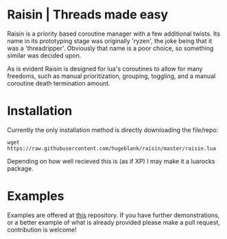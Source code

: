 # Raisin | Threads made easy
Raisin is a priority based coroutine manager with a few additional twists. Its name in its prototyping stage was originally 'ryzen', the joke being that it was a 'threadripper'. Obviously that name is a poor choice, so something similar was decided upon.

As is evident Raisin is designed for lua's coroutines to allow for many freedoms, such as manual prioritization, grouping, toggling, and a manual coroutine death termination amount. 

# Installation

Currently the only installation method is directly downloading the file/repo:

```wget https://raw.githubusercontent.com/hugeblank/raisin/master/raisin.lua```

Depending on how well recieved this is (as if XP) I may make it a luarocks package.

# Examples
Examples are offered at [this](https://github.com/hugeblank/raisin-demos) repository. If you have further demonstrations, or a better example of what is already provided please make a pull request, contribution is welcome!

